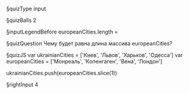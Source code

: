 §quizType
input

§quizBalls
2

§inputLegendBefore
europeanCities.length =


§quizQuestion
Чему будет равна длина массива europeanCities?


§quizJS
var ukrainianCities = ['Киев', 'Львов', 'Харьков', 'Одесса']
var europeanCities = ['Монреаль', 'Копенгаген', 'Вена', 'Лондон']

ukrainianCities.push(europeanCities.slice(1))


§rightInput
4
